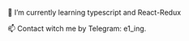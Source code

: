 🌱 I’m currently learning typescript and React-Redux

📫 Contact witch me by Telegram: e1_ing.

<!---
e1ing/e1ing is a ✨ special ✨ repository because its `README.md` (this file) appears on your GitHub profile.
You can click the Preview link to take a look at your changes.
--->
